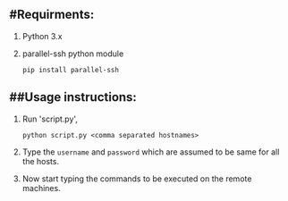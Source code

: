#Requirments:
---
1. Python 3.x

2. parallel-ssh python module
	
	`pip install parallel-ssh`




##Usage instructions:
---
1. Run 'script.py',
	
	`python script.py <comma separated hostnames>`

2. Type the `username` and `password` which are assumed to be same for all the hosts.

3. Now start typing the commands to be executed on the remote machines.
